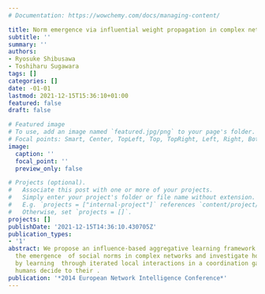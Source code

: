 ```yaml
---
# Documentation: https://wowchemy.com/docs/managing-content/

title: Norm emergence via influential weight propagation in complex networks
subtitle: ''
summary: ''
authors:
- Ryosuke Shibusawa
- Toshiharu Sugawara
tags: []
categories: []
date: -01-01
lastmod: 2021-12-15T15:36:10+01:00
featured: false
draft: false

# Featured image
# To use, add an image named `featured.jpg/png` to your page's folder.
# Focal points: Smart, Center, TopLeft, Top, TopRight, Left, Right, BottomLeft, Bottom, BottomRight.
image:
  caption: ''
  focal_point: ''
  preview_only: false

# Projects (optional).
#   Associate this post with one or more of your projects.
#   Simply enter your project's folder or file name without extension.
#   E.g. `projects = ["internal-project"]` references `content/project/deep-learning/index.md`.
#   Otherwise, set `projects = []`.
projects: []
publishDate: '2021-12-15T14:36:10.430705Z'
publication_types:
- '1'
abstract: We propose an influence-based aggregative learning framework that facilitates
  the emergence  of social norms in complex networks and investigate how a norm converges
  by learning  through iterated local interactions in a coordination game. In society,
  humans decide to their .
publication: '*2014 European Network Intelligence Conference*'
---
```

